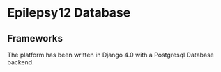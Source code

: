 # Epilepsy12 Database

## Frameworks

The platform has been written in Django 4.0 with a Postgresql Database backend.